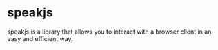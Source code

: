 # speakjs
speakjs is a library that allows you to interact with a browser client in an easy and efficient way.
